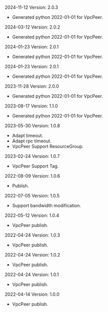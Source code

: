 2024-11-12 Version: 2.0.3
- Generated python 2022-01-01 for VpcPeer.

2024-03-12 Version: 2.0.2
- Generated python 2022-01-01 for VpcPeer.

2024-01-23 Version: 2.0.1
- Generated python 2022-01-01 for VpcPeer.

2024-01-23 Version: 2.0.1
- Generated python 2022-01-01 for VpcPeer.

2023-11-28 Version: 2.0.0
- Generated python 2022-01-01 for VpcPeer.

2023-08-17 Version: 1.1.0
- Generated python 2022-01-01 for VpcPeer.

2023-05-30 Version: 1.0.8
- Adapt timeout.
- Adapt rpc timeout.
- VpcPeer Support ResourceGroup.

2023-02-24 Version: 1.0.7
- VpcPeer Support Tag.

2022-08-09 Version: 1.0.6
- Publish.

2022-07-05 Version: 1.0.5
- Support bandwidth modification.

2022-05-12 Version: 1.0.4
- VpcPeer publish.

2022-04-24 Version: 1.0.3
- VpcPeer publish.

2022-04-24 Version: 1.0.2
- VpcPeer publish.

2022-04-24 Version: 1.0.1
- VpcPeer publish.

2022-04-14 Version: 1.0.0
- VpcPeer publish.

